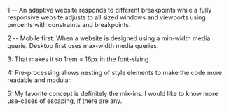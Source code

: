 1 -- An adaptive website responds to different breakpoints while a fully responsive website adjusts to all sized windows and viewports using percents with constraints and breakpoints. 

2 -- Mobile first: When a website is designed using a min-width media querie. Desktop first uses max-width media queries. 

3: That makes it so 1rem = 16px in the font-sizing. 

4: Pre-processing allows nesting of style elements to make the code more readable and modular. 

5: My favorite concept is definitely the mix-ins. I would like to know more use-cases of escaping, if there are any. 